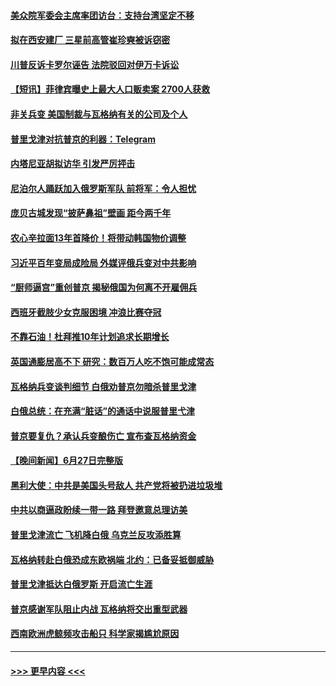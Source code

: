 #### [美众院军委会主席率团访台：支持台湾坚定不移](../pages/prog202/a103739732.md?t=06290344) 
#### [拟在西安建厂 三星前高管崔珍奭被诉窃密](../pages/prog202/a103739731.md?t=06290344) 
#### [川普反诉卡罗尔诬告 法院驳回对伊万卡诉讼](../pages/prog202/a103739730.md?t=06290344) 
#### [【短讯】菲律宾曝史上最大人口贩卖案 2700人获救](../pages/prog202/a103739735.md?t=06290344) 
#### [非关兵变 美国制裁与瓦格纳有关的公司及个人](../pages/prog202/a103739729.md?t=06290344) 
#### [普里戈津对抗普京的利器：Telegram](../pages/prog202/a103739543.md?t=06290344) 
#### [内塔尼亚胡拟访华 引发严厉抨击](../pages/prog202/a103739532.md?t=06290344) 
#### [尼泊尔人踊跃加入俄罗斯军队 前将军：令人担忧](../pages/prog202/a103739540.md?t=06290344) 
#### [庞贝古城发现“披萨鼻祖”壁画 距今两千年](../pages/prog202/a103738876.md?t=06290344) 
#### [农心辛拉面13年首降价！将带动韩国物价调整](../pages/prog202/a103739512.md?t=06290344) 
#### [习近平百年变局成险局 外媒评俄兵变对中共影响](../pages/prog202/a103739499.md?t=06290344) 
#### [“厨师逼宫”重创普京 揭秘俄国为何离不开雇佣兵](../pages/prog202/a103739472.md?t=06290344) 
#### [西班牙截肢少女克服困境 冲浪比赛夺冠](../pages/prog202/a103739464.md?t=06290344) 
#### [不靠石油！杜拜推10年计划追求长期增长](../pages/prog202/a103739458.md?t=06290344) 
#### [英国通膨居高不下 研究：数百万人吃不饱可能成常态](../pages/prog202/a103739449.md?t=06290344) 
#### [瓦格纳兵变谈判细节 白俄劝普京勿暗杀普里戈津](../pages/prog202/a103739407.md?t=06290344) 
#### [白俄总统：在充满“脏话”的通话中说服普里弋津](../pages/prog202/a103739426.md?t=06290344) 
#### [普京要复仇？承认兵变酿伤亡 宣布查瓦格纳资金](../pages/prog202/a103739409.md?t=06290344) 
#### [【晚间新闻】6月27日完整版](../pages/prog202/a103739349.md?t=06290344) 
#### [黑利大使：中共是美国头号敌人 共产党将被扔进垃圾堆](../pages/prog202/a103739375.md?t=06290344) 
#### [中共以商逼政盼续一带一路 拜登邀意总理访美](../pages/prog202/a103739353.md?t=06290344) 
#### [普里戈津流亡 飞机降白俄 乌克兰反攻添胜算](../pages/prog202/a103739350.md?t=06290344) 
#### [瓦格纳转赴白俄恐成东欧祸端 北约：已备妥抵御威胁](../pages/prog202/a103739329.md?t=06290344) 
#### [普里戈津抵达白俄罗斯 开启流亡生涯](../pages/prog202/a103739257.md?t=06290344) 
#### [普京感谢军队阻止内战 瓦格纳将交出重型武器](../pages/prog202/a103739258.md?t=06290344) 
#### [西南欧洲虎鲸频攻击船只 科学家揭尴尬原因](../pages/prog202/a103739229.md?t=06290344) 

----
#### [ >>> 更早内容 <<< ](../indexes/prog202-earlier.md)
